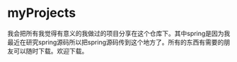 # myProjects
我会把所有我觉得有意义的我做过的项目分享在这个仓库下。其中spring是因为我最近在研究spring源码所以把spring源码传到这个地方了。所有的东西有需要的朋友可以随时下载。欢迎下载。

